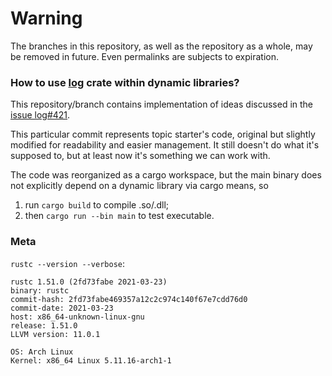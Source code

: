 # Warning

The branches in this repository, as well as the repository as a whole, may be removed in future. Even permalinks are subjects to expiration.

### How to use [log] crate within dynamic libraries?

This repository/branch contains implementation of ideas discussed in the [issue log#421][issue].

This particular commit represents topic starter's code, original but slightly modified for readability and easier management. It still doesn't do what it's supposed to, but at least now it's something we can work with.

The code was reorganized as a cargo workspace, but the main binary does not explicitly depend on a dynamic library via cargo means, so
1. run `cargo build` to compile .so/.dll;
2. then `cargo run --bin main` to test executable.

### Meta

`rustc --version --verbose`:

```
rustc 1.51.0 (2fd73fabe 2021-03-23)
binary: rustc
commit-hash: 2fd73fabe469357a12c2c974c140f67e7cdd76d0
commit-date: 2021-03-23
host: x86_64-unknown-linux-gnu
release: 1.51.0
LLVM version: 11.0.1

OS: Arch Linux
Kernel: x86_64 Linux 5.11.16-arch1-1
```

[log]: https://github.com/rust-lang/log
[issue]: https://github.com/rust-lang/log/issues/421
